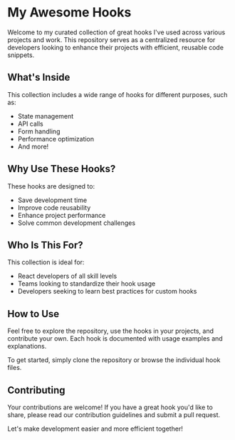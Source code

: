 # My Awesome Hooks

Welcome to my curated collection of great hooks I've used across various projects and work. This repository serves as a centralized resource for developers looking to enhance their projects with efficient, reusable code snippets.

## What's Inside

This collection includes a wide range of hooks for different purposes, such as:
- State management
- API calls
- Form handling
- Performance optimization
- And more!

## Why Use These Hooks?

These hooks are designed to:
- Save development time
- Improve code reusability
- Enhance project performance
- Solve common development challenges

## Who Is This For?

This collection is ideal for:
- React developers of all skill levels
- Teams looking to standardize their hook usage
- Developers seeking to learn best practices for custom hooks

## How to Use

Feel free to explore the repository, use the hooks in your projects, and contribute your own. Each hook is documented with usage examples and explanations.

To get started, simply clone the repository or browse the individual hook files.

## Contributing

Your contributions are welcome! If you have a great hook you'd like to share, please read our contribution guidelines and submit a pull request.

Let's make development easier and more efficient together!
